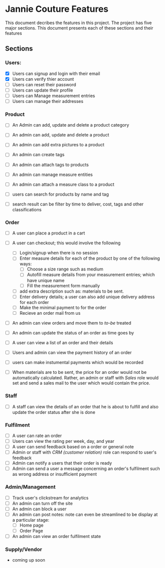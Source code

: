 # Jannie Couture Features

This document decribes the features in this project. The project has five major sections. This document  presents each of these sections and their features

## Sections

### Users:
- [x] Users can signup and login with their email
- [x] Users can verify thier account
- [ ] Users can reset their password
- [ ] Users can update their profile
- [ ] Users can Manage measurement entries
- [ ] Users can manage their addresses

### Product
- [ ] An Admin can add, update and delete a product category
- [ ] An admin can add, update and delete a product
- [ ] An admin can add extra pictures to a product
- [ ] An admin can create tags
- [ ] An admin can attach tags to products
- [ ] An admin can manage measure entities
- [ ] An admin can attach a measure class to a product
- [ ] users can search for products by name and tag
- [ ] search result can be filter by time to deliver, cost, tags and other classifications


### Order
- [ ] A user can place a product in a cart
- [ ] A user can checkout; this would involve the following
  - [ ] Login/signup when there is no session
  - [ ] Enter measure details for each of the product by one of the following ways:
    - [ ] Choose a size range such as medium
    - [ ] Autofill measure details from your measurement entries; which have unique name
    - [ ] Fill the measurement form manually
  - [ ] add extra description such as: materials to be sent.
  - [ ] Enter delivery details; a user can also add unique delivery address for each order
  - [ ] Make the minimal payment to for the order
  - [ ] Recieve an order mail from us
- [ ] An admin can view orders and move them to *to-be* treated
- [ ] An admin can update the status of an order as time goes by
- [ ] A user can view a list of an order and their details
- [ ] Users and admin can view the payment history of an order
- [ ] users can make instumental payments which would be recorded
- [ ] When materials are to be sent, the price for an order would not be automatically calculated. Rather, an admin or staff with *Sales* role would set and send a sales mail to the user which would contain the price.



### Staff
- [ ] A staff can view the details of an order that he is about to fulfill and also update the order status after she is done

### Fulfilment
- [ ] A user can rate an order
- [ ] Users can view the rating per week, day, and year
- [ ] A user can send feedback based on a order or general note
- [ ] Admin or staff with *CRM (customer relation)* role can respond to user's feedback
- [ ] Admin can notify a users that their order is ready
- [ ] Admin can send a user a message concerning an order's fulfilment such as wrong address or insufficient payment

### Admin/Management
- [ ] Track user's clickstream for analytics
- [ ] An admin can turn off the site 
- [ ] An admin can block a user
- [ ] An admin can post notes: note can even be streamlined to be display at a particular stage:
  - [ ] Home page
  - [ ] Order Page
- [ ] An admin can view an order fulfilment state

### Supply/Vendor
* coming up soon

